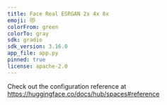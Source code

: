 ```yaml
---
title: Face Real ESRGAN 2x 4x 8x
emoji: 😻
colorFrom: green
colorTo: gray
sdk: gradio
sdk_version: 3.16.0
app_file: app.py
pinned: true
license: apache-2.0
---
```


Check out the configuration reference at https://huggingface.co/docs/hub/spaces#reference
